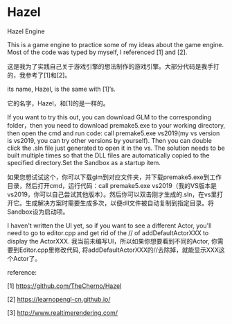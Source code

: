 # Hazel
Hazel Engine

This is a game engine to practice some of my ideas about the game engine. Most of the code was typed by myself, I referenced [1] and [2]. 

这是我为了实践自己关于游戏引擎的想法制作的游戏引擎。大部分代码是我手打的，我参考了[1]和[2]。


its name, Hazel, is the same with [1]’s.

它的名字，Hazel，和[1]的是一样的。


If you want to try this out, you can download GLM to the corresponding folder，then you need to download premake5.exe to your working directory, then open the cmd and run code: call premake5.exe vs2019(my vs version is vs2019, you can try other versions by yourself). Then you can double click the .sln file just generated to open it in the vs. The solution needs to be built multiple times so that the DLL files are automatically copied to the specified directory.Set the Sandbox as a startup item.

如果您想试试这个，你可以下载glm到对应文件夹，并下载premake5.exe到工作目录，然后打开cmd，运行代码：call premake5.exe vs2019（我的VS版本是vs2019，你可以自己尝试其他版本）。然后你可以双击刚才生成的.sln，在vs里打开它。生成解决方案时需要生成多次，以便dll文件被自动复制到指定目录。将Sandbox设为启动项。

I haven't written the UI yet, so if you want to see a different Actor, you'll need to go to editor.cpp and get rid of the // of addDefaultActorXXX to display the ActorXXX.
我当前未编写UI，所以如果你想要看到不同的Actor, 你需要到Editor.cpp里修改代码, 将addDefaultActorXXX的//去除掉，就能显示XXX这个Actor了。


reference:

 [1] https://github.com/TheCherno/Hazel
 
 
 [2] https://learnopengl-cn.github.io/
 
 
 [3] http://www.realtimerendering.com/
 
 
